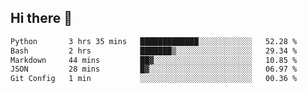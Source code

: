 ## Hi there 👋

<!--START_SECTION:waka-->

```txt
Python       3 hrs 35 mins   █████████████░░░░░░░░░░░░   52.28 %
Bash         2 hrs           ███████▒░░░░░░░░░░░░░░░░░   29.34 %
Markdown     44 mins         ██▓░░░░░░░░░░░░░░░░░░░░░░   10.85 %
JSON         28 mins         █▓░░░░░░░░░░░░░░░░░░░░░░░   06.97 %
Git Config   1 min           ░░░░░░░░░░░░░░░░░░░░░░░░░   00.36 %
```

<!--END_SECTION:waka-->

<!--
**OliverShang/OliverShang** is a ✨ _special_ ✨ repository because its `README.md` (this file) appears on your GitHub profile.

Here are some ideas to get you started:

- 🔭 I’m currently working on ...
- 🌱 I’m currently learning ...
- 👯 I’m looking to collaborate on ...
- 🤔 I’m looking for help with ...
- 💬 Ask me about ...
- 📫 How to reach me: ...
- 😄 Pronouns: ...
- ⚡ Fun fact: ...
-->
